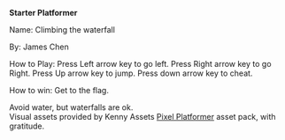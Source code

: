 **Starter Platformer**

Name: Climbing the waterfall

By: James Chen

How to Play: Press Left arrow key to go left. Press Right arrow key to go Right. Press Up arrow key to jump. Press down arrow key to cheat.

How to win: Get to the flag.

Avoid water, but waterfalls are ok.  
Visual assets provided by Kenny Assets [Pixel Platformer](https://kenney.nl/assets/pixel-platformer) asset pack, with gratitude. 